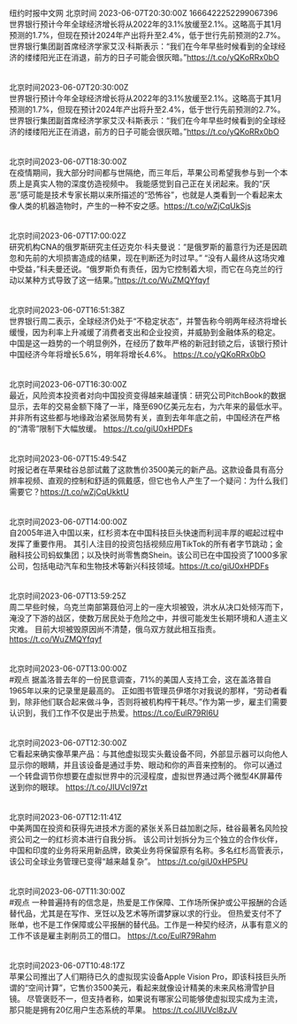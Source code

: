 纽约时报中文网 北京时间 2023-06-07T20:30:00Z 1666422252299067396<br>世界银行预计今年全球经济增长将从2022年的3.1%放缓至2.1%。这略高于其1月预测的1.7%，但现在预计2024年产出将升至2.4%，低于世行先前预测的2.7%。
世界银行集团副首席经济学家艾汉·科斯表示：“我们在今年早些时候看到的全球经济的缕缕阳光正在消退，前方的日子可能会很灰暗。”https://t.co/yQKoRRx0bO<br><br><br>北京时间2023-06-07T20:30:00Z<br>世界银行预计今年全球经济增长将从2022年的3.1%放缓至2.1%。这略高于其1月预测的1.7%，但现在预计2024年产出将升至2.4%，低于世行先前预测的2.7%。
世界银行集团副首席经济学家艾汉·科斯表示：“我们在今年早些时候看到的全球经济的缕缕阳光正在消退，前方的日子可能会很灰暗。”https://t.co/yQKoRRx0bO<br><br><br>北京时间2023-06-07T18:30:00Z<br>在疫情期间，我大部分时间都与世隔绝，而三年后，苹果公司希望我参与到一个本质上是真实人物的深度仿造视频中。
我能感觉到自己正在关闭起来。我的“厌恶”感可能是技术专家长期以来所描述的“恐怖谷”，也就是人类看到一个看起来太像人类的机器造物时，产生的一种不安之感。https://t.co/wZjCqUkSjs<br><br><br>北京时间2023-06-07T17:00:02Z<br>研究机构CNA的俄罗斯研究主任迈克尔·科夫曼说：“是俄罗斯的蓄意行为还是因疏忽和先前的大坝损害造成的结果，现在判断还为时过早。”
“没有人最终从这场灾难中受益，”科夫曼还说。“俄罗斯负有责任，因为它控制着大坝，而它在乌克兰的行动以某种方式导致了这一结果。”https://t.co/WuZMQYfqyf<br><br><br>北京时间2023-06-07T16:51:38Z<br>世界银行周二表示，全球经济仍处于“不稳定状态”，并警告称今明两年经济将增长缓慢，因为利率上升减缓了消费者支出和企业投资，并威胁到金融体系的稳定。
中国是这一趋势的一个明显例外，在经历了数年严格的新冠封锁之后，该银行预计中国经济今年将增长5.6%，明年将增长4.6%。
https://t.co/yQKoRRx0bO<br><br><br>北京时间2023-06-07T16:30:00Z<br>最近，风险资本投资者对向中国投资变得越来越谨慎：研究公司PitchBook的数据显示，去年的交易金额下降了一半，降至690亿美元左右，为六年来的最低水平。
并非所有这些都与地缘政治紧张局势有关，直到去年年底之前，中国经济在严格的“清零”限制下大幅放缓。 https://t.co/giU0xHPDFs<br><br><br>北京时间2023-06-07T15:49:54Z<br>时报记者在苹果硅谷总部试戴了这款售价3500美元的新产品。这款设备具有高分辨率视频、直观的控制和舒适的佩戴感，但它也令人产生了一个疑问：为什么我们需要它？https://t.co/wZjCqUkktU<br><br><br>北京时间2023-06-07T14:00:00Z<br>自2005年进入中国以来，红杉资本在中国科技巨头快速而利润丰厚的崛起过程中发挥了重要作用。
其引人注目的投资包括视频应用TikTok的所有者字节跳动；金融科技公司蚂蚁集团；以及快时尚零售商Shein。该公司已在中国投资了1000多家公司，包括电动汽车和生物技术等新兴科技领域。https://t.co/giU0xHPDFs<br><br><br>北京时间2023-06-07T13:59:25Z<br>周二早些时候，乌克兰南部第聂伯河上的一座大坝被毁，洪水从决口处倾泻而下，淹没了下游的战区，使数万居民处于危险之中，并很可能发生长期环境和人道主义灾难。
目前大坝被毁原因尚不清楚，俄乌双方就此相互指责。
https://t.co/WuZMQYfqyf<br><br><br>北京时间2023-06-07T13:00:00Z<br>#观点 据盖洛普去年的一份民意调查，71%的美国人支持工会，这在盖洛普自1965年以来的记录里是最高的。
正如图书管理员伊塔尔对我说的那样，“劳动者看到，除非他们联合起来做斗争，否则将被机构榨干耗尽。”作为第一步，雇主们需要认识到，我们工作不仅是出于热爱。https://t.co/EulR79RI6U<br><br><br>北京时间2023-06-07T12:30:00Z<br>它看起来确实像苹果产品：与其他虚拟现实头戴设备不同，外部显示器可以向他人显示你的眼睛，并且该设备是通过手势、眼动和你的声音来控制的。
你可以通过一个转盘调节你想要在虚拟世界中的沉浸程度，虚拟世界通过两个微型4K屏幕传送到你的眼球。 https://t.co/JIUVcl97zt<br><br><br>北京时间2023-06-07T12:11:41Z<br>中美两国在投资和获得先进技术方面的紧张关系日益加剧之际，硅谷最著名风险投资公司之一的红杉资本进行自我分拆。
该公司计划拆分为三个独立的合作伙伴，中国和印度的业务将采用新品牌，欧美业务将保留原有名称。多名红杉高管表示，该公司全球业务管理已变得“越来越复杂”。
https://t.co/giU0xHP5PU<br><br><br>北京时间2023-06-07T11:30:00Z<br>#观点 一种普遍持有的信念是，热爱是工作保障、工作场所保护或公平报酬的合适替代品，尤其是在写作、烹饪以及艺术等所谓梦寐以求的行业。
但热爱支付不了账单，也不是工作保障或公平报酬的替代品。工作是一种契约经济，从事有意义的工作不该是雇主剥削员工的借口。
https://t.co/EulR79Rahm<br><br><br>北京时间2023-06-07T10:48:17Z<br>苹果公司推出了人们期待已久的虚拟现实设备Apple Vision Pro，即该科技巨头所谓的“空间计算”，它售价3500美元，看起来就像设计精美的未来风格滑雪护目镜。
尽管褒贬不一，但支持者称，如果说有哪家公司能够使虚拟现实成为主流，那只能是拥有20亿用户生态系统的苹果。
https://t.co/JIUVcl8zJV<br><br><br>